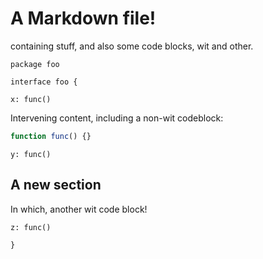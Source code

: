 # A Markdown file!

containing stuff, and also some code blocks, wit and other.

```wit
package foo

interface foo {
```

```wit
x: func()
```

Intervening content, including a non-wit codeblock:
```js
function func() {}
```

```wit
y: func()
```

## A new section

In which, another wit code block!

```wit
z: func()
```

```wit
}
```

